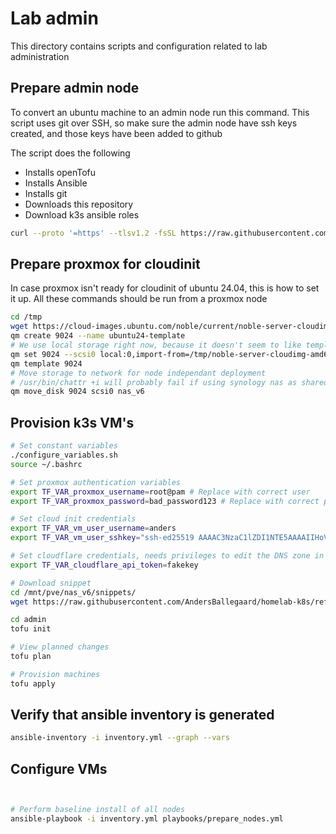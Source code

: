 # Lab admin
This directory contains scripts and configuration related to lab administration

## Prepare admin node
To convert an ubuntu machine to an admin node run this command.
This script uses git over SSH, so make sure the admin node have ssh keys created, and those keys have been added to github

The script does the following
- Installs openTofu
- Installs Ansible
- Installs git
- Downloads this repository
- Download k3s ansible roles
```bash
curl --proto '=https' --tlsv1.2 -fsSL https://raw.githubusercontent.com/AndersBallegaard/homelab-k8s/refs/heads/main/admin/prepare_admin_node.sh | bash
```

## Prepare proxmox for cloudinit
In case proxmox isn't ready for cloudinit of ubuntu 24.04, this is how to set it up. All these commands should be run from a proxmox node
```bash
cd /tmp
wget https://cloud-images.ubuntu.com/noble/current/noble-server-cloudimg-amd64.img
qm create 9024 --name ubuntu24-template
# We use local storage right now, because it doesn't seem to like templating a VM using network storage
qm set 9024 --scsi0 local:0,import-from=/tmp/noble-server-cloudimg-amd64.img
qm template 9024
# Move storage to network for node independant deployment
# /usr/bin/chattr +i will probably fail if using synology nas as shared storage, in the words of a proxmox emploee on the forum "while this is not optimal, it should not affect operation in any way (as long as no one messes with this file)"
qm move_disk 9024 scsi0 nas_v6
```

## Provision k3s VM's
```bash
# Set constant variables
./configure_variables.sh
source ~/.bashrc

# Set proxmox authentication variables
export TF_VAR_proxmox_username=root@pam # Replace with correct user
export TF_VAR_proxmox_password=bad_password123 # Replace with correct password

# Set cloud init credentials
export TF_VAR_vm_user_username=anders 
export TF_VAR_vm_user_sshkey="ssh-ed25519 AAAAC3NzaC1lZDI1NTE5AAAAIIHoVbRHKFBt8xP5Khw6T1togRM2oo6VRx+URB2iQ83+ anders@jumphost"

# Set cloudflare credentials, needs privileges to edit the DNS zone in vm_dns_suffix
export TF_VAR_cloudflare_api_token=fakekey

# Download snippet
cd /mnt/pve/nas_v6/snippets/
wget https://raw.githubusercontent.com/AndersBallegaard/homelab-k8s/refs/heads/main/admin/resources/ubuntu24-cloud-init-snippet.yml

cd admin
tofu init

# View planned changes
tofu plan

# Provision machines
tofu apply
```
## Verify that ansible inventory is generated
```bash
ansible-inventory -i inventory.yml --graph --vars
```

## Configure VMs
```bash


# Perform baseline install of all nodes
ansible-playbook -i inventory.yml playbooks/prepare_nodes.yml


```